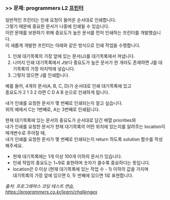 ### >> 문제: programmers L2 [프린터](https://programmers.co.kr/learn/courses/30/lessons/42587?language=java)

일반적인 프린터는 인쇄 요청이 들어온 순서대로 인쇄합니다.  
그렇기 때문에 중요한 문서가 나중에 인쇄될 수 있습니다.  
이런 문제를 보완하기 위해 중요도가 높은 문서를 먼저 인쇄하는 프린터를 개발했습니다.  
이 새롭게 개발한 프린터는 아래와 같은 방식으로 인쇄 작업을 수행합니다.

1. 인쇄 대기목록의 가장 앞에 있는 문서(J)를 대기목록에서 꺼냅니다.
2. 나머지 인쇄 대기목록에서 J보다 중요도가 높은 문서가 한 개라도 존재하면 J를 대기목록의 가장 마지막에 넣습니다.
3. 그렇지 않으면 J를 인쇄합니다.  

예를 들어, 4개의 문서(A, B, C, D)가 순서대로 인쇄 대기목록에 있고  
중요도가 2 1 3 2 라면 C D A B 순으로 인쇄하게 됩니다.  

내가 인쇄를 요청한 문서가 몇 번째로 인쇄되는지 알고 싶습니다.  
위의 예에서 C는 1번째로, A는 3번째로 인쇄됩니다.

현재 대기목록에 있는 문서의 중요도가 순서대로 담긴 배열 priorities와  
내가 인쇄를 요청한 문서가 현재 대기목록의 어떤 위치에 있는지를 알려주는 location이 매개변수로 주어질 때,  
내가 인쇄를 요청한 문서가 몇 번째로 인쇄되는지 return 하도록 solution 함수를 작성해주세요.  

* 현재 대기목록에는 1개 이상 100개 이하의 문서가 있습니다.
* 인쇄 작업의 중요도는 1~9로 표현하며 숫자가 클수록 중요하다는 뜻입니다.
* location은 0 이상 (현재 대기목록에 있는 작업 수 - 1) 이하의 값을 가지며  
대기목록의 가장 앞에 있으면 0, 두 번째에 있으면 1로 표현합니다.

*출처: 프로그래머스 코딩 테스트 연습, https://programmers.co.kr/learn/challenges*